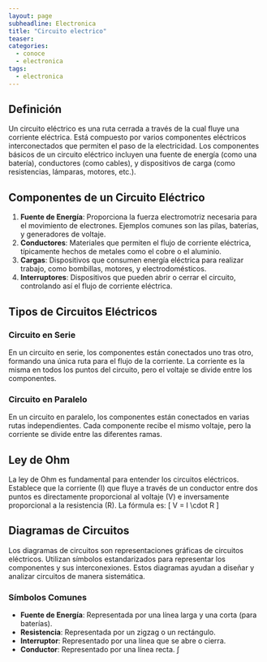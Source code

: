 ```yaml
---
layout: page
subheadline: Electronica
title: "Circuito electrico"
teaser: 
categories:
  - conoce
  - electronica
tags:
  - electronica
---
```

## Definición

Un circuito eléctrico es una ruta cerrada a través de la cual fluye una corriente eléctrica. Está compuesto por varios componentes eléctricos interconectados que permiten el paso de la electricidad. Los componentes básicos de un circuito eléctrico incluyen una fuente de energía (como una batería), conductores (como cables), y dispositivos de carga (como resistencias, lámparas, motores, etc.).

## Componentes de un Circuito Eléctrico

1. **Fuente de Energía**: Proporciona la fuerza electromotriz necesaria para el movimiento de electrones. Ejemplos comunes son las pilas, baterías, y generadores de voltaje.
2. **Conductores**: Materiales que permiten el flujo de corriente eléctrica, típicamente hechos de metales como el cobre o el aluminio.
3. **Cargas**: Dispositivos que consumen energía eléctrica para realizar trabajo, como bombillas, motores, y electrodomésticos.
4. **Interruptores**: Dispositivos que pueden abrir o cerrar el circuito, controlando así el flujo de corriente eléctrica.

## Tipos de Circuitos Eléctricos

### Circuito en Serie

En un circuito en serie, los componentes están conectados uno tras otro, formando una única ruta para el flujo de la corriente. La corriente es la misma en todos los puntos del circuito, pero el voltaje se divide entre los componentes.

### Circuito en Paralelo

En un circuito en paralelo, los componentes están conectados en varias rutas independientes. Cada componente recibe el mismo voltaje, pero la corriente se divide entre las diferentes ramas.

## Ley de Ohm

La ley de Ohm es fundamental para entender los circuitos eléctricos. Establece que la corriente (I) que fluye a través de un conductor entre dos puntos es directamente proporcional al voltaje (V) e inversamente proporcional a la resistencia (R). La fórmula es:
\[ V = I \cdot R \]

## Diagramas de Circuitos

Los diagramas de circuitos son representaciones gráficas de circuitos eléctricos. Utilizan símbolos estandarizados para representar los componentes y sus interconexiones. Estos diagramas ayudan a diseñar y analizar circuitos de manera sistemática.

### Símbolos Comunes

- **Fuente de Energía**: Representada por una línea larga y una corta (para baterías).
- **Resistencia**: Representada por un zigzag o un rectángulo.
- **Interruptor**: Representado por una línea que se abre o cierra.
- **Conductor**: Representado por una línea recta.
∫